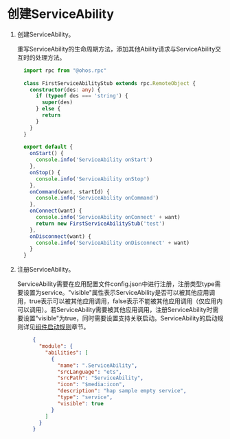# 创建ServiceAbility


1. 创建ServiceAbility。

     重写ServiceAbility的生命周期方法，添加其他Ability请求与ServiceAbility交互时的处理方法。

   ```ts
     import rpc from "@ohos.rpc"
     
     class FirstServiceAbilityStub extends rpc.RemoteObject {
       constructor(des: any) {
         if (typeof des === 'string') {
           super(des)
         } else {
           return
         }
       }
     }
     
     export default {
       onStart() {
         console.info('ServiceAbility onStart')
       },
       onStop() {
         console.info('ServiceAbility onStop')
       },
       onCommand(want, startId) {
         console.info('ServiceAbility onCommand')
       },
       onConnect(want) {
         console.info('ServiceAbility onConnect' + want)
         return new FirstServiceAbilityStub('test')
       },
       onDisconnect(want) {
         console.info('ServiceAbility onDisconnect' + want)
       }
     }
   ```

2. 注册ServiceAbility。
   
    ServiceAbility需要在应用配置文件config.json中进行注册，注册类型type需要设置为service。"visible"属性表示ServiceAbility是否可以被其他应用调用，true表示可以被其他应用调用，false表示不能被其他应用调用（仅应用内可以调用）。若ServiceAbility需要被其他应用调用，注册ServiceAbility时需要设置"visible"为true，同时需要设置支持关联启动。ServiceAbility的启动规则详见[组件启动规则](component-startup-rules.md)章节。
    
    ```json
         {
           "module": {
             "abilities": [
               {
                 "name": ".ServiceAbility",
                 "srcLanguage": "ets",
                 "srcPath": "ServiceAbility",
                 "icon": "$media:icon",
                 "description": "hap sample empty service",
                 "type": "service",
                 "visible": true
               }
             ]
           }
         }
    ```

